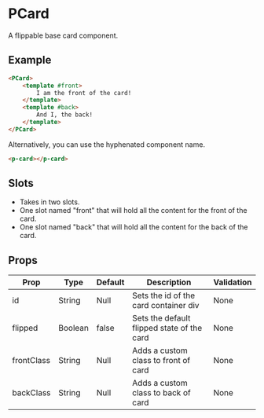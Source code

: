 # PCard

A flippable base card component.

## Example
```html
<PCard>
    <template #front>
        I am the front of the card!
    </template>
    <template #back>
        And I, the back!
    </template>
</PCard>
```
Alternatively, you can use the hyphenated component name.
```html
<p-card></p-card>
```

## Slots
- Takes in two slots.
- One slot named "front" that will hold all the content for the front of the card.
- One slot named "back" that will hold all the content for the back of the card.

## Props

| Prop | Type |  Default | Description | Validation |
| ---- | ---- | -------- | ----------- | ---------- |
| id | String | Null | Sets the id of the card container div | None |
| flipped | Boolean | false | Sets the default flipped state of the card | None |
| frontClass | String | Null | Adds a custom class to front of card | None |
| backClass | String | Null | Adds a custom class to back of card | None |
